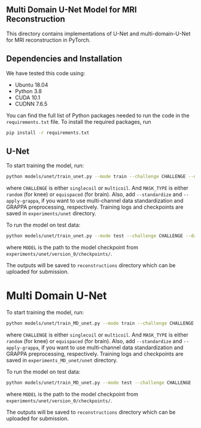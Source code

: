 ## Multi Domain U-Net Model for MRI Reconstruction

This directory contains implementations of U-Net and multi-domain-U-Net for MRI reconstruction in PyTorch.

## Dependencies and Installation

We have tested this code using:

* Ubuntu 18.04
* Python 3.8
* CUDA 10.1
* CUDNN 7.6.5

You can find the full list of Python packages needed to run the code in the `requirements.txt` file.
To install the required packages, run

```bash
pip install -r requirements.txt
```

## U-Net
To start training the model, run:
```bash
python models/unet/train_unet.py --mode train --challenge CHALLENGE --data-path DATA --exp unet --mask-type MASK_TYPE --standardize --apply-grappa
```
where `CHALLENGE` is either `singlecoil` or `multicoil`. And `MASK_TYPE` is either `random` (for knee)
or `equispaced` (for brain). Also, add `--standardize` and `--apply-grappa`, if you want to use multi-channel data standardization and GRAPPA preprocessing, respectively. Training logs and checkpoints are saved in `experiments/unet` directory. 

To run the model on test data:
```bash
python models/unet/train_unet.py --mode test --challenge CHALLENGE --data-path DATA --exp unet --out-dir reconstructions --checkpoint MODEL --standardize --apply-grappa
```
where `MODEL` is the path to the model checkpoint from `experiments/unet/version_0/checkpoints/`.

The outputs will be saved to `reconstructions` directory which can be uploaded for submission.

# Multi Domain U-Net
To start training the model, run:
```bash
python models/unet/train_MD_unet.py --mode train --challenge CHALLENGE --data-path DATA --exp unet --mask-type MASK_TYPE --standardize --apply-grappa
```
where `CHALLENGE` is either `singlecoil` or `multicoil`. And `MASK_TYPE` is either `random` (for knee)
or `equispaced` (for brain). Also, add `--standardize` and `--apply-grappa`, if you want to use multi-channel data standardization and GRAPPA preprocessing, respectively. Training logs and checkpoints are saved in `experiments_MD_unet/unet` directory. 

To run the model on test data:
```bash
python models/unet/train_MD_unet.py --mode test --challenge CHALLENGE --data-path DATA --exp unet --out-dir reconstructions --checkpoint MODEL --standardize --apply-grappa
```
where `MODEL` is the path to the model checkpoint from `experiments/unet/version_0/checkpoints/`.

The outputs will be saved to `reconstructions` directory which can be uploaded for submission.
